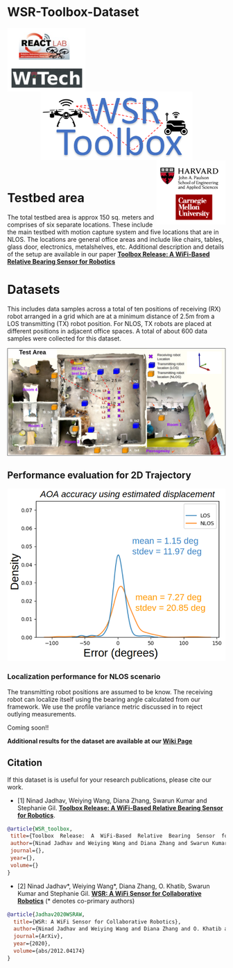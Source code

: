 # WSR-Toolbox-Dataset

<div align="center">
  <a href="https://react.seas.harvard.edu//">
    <img align="left" src="https://github.com/Harvard-REACT/WSR-Toolbox/blob/main/figs/lab_logo.png?raw=true" width="180" alt="REACT Lab and WiTech Lab">
  </a>
  <a href="https://react.seas.harvard.edu/communication-sensor">
    <img align="center" src="https://github.com/Harvard-REACT/WSR-Toolbox/blob/main/figs/toolbox_logo.png?raw=true" width="350" alt="WSR Toolbox">
  </a>
  <a href="https://www.seas.harvard.edu/">
    <img align="right" src="https://github.com/Harvard-REACT/WSR-Toolbox/blob/main/figs/univ_logo.png?raw=true" width="160" alt="SEAS Harvard and CMU">
  </a>
</div>
<p>&nbsp;</p>

# Testbed area
The total testbed area is approx 150 sq. meters and comprises of six separate locations. These include the main testbed with motion capture system and five locations that  are  in  NLOS.  The  locations  are  general  office areas  and include  like  chairs,  tables,  glass  door,  electronics,  metalshelves,  etc. Additional description and details of the setup are available in our paper [**Toolbox  Release:  A  WiFi-Based  Relative  Bearing  Sensor  for  Robotics**](https://arxiv.org/abs/2109.12205)

# Datasets
 This includes data  samples  across  a  total  of  ten positions  of  receiving (RX)  robot  arranged  in  a  grid  which  are at  a  minimum  distance  of  2.5m  from  a  LOS  transmitting (TX) robot  position. For  NLOS, TX robots  are  placed at  different  positions  in  adjacent  office  spaces. A total of about 600 data samples were collected for this dataset.

![Dataset-samples](figs/Dataset-1.png)

## Performance evaluation for 2D Trajectory
![Dataset-AOA-using-t265-displacement](figs/aoa_accuracy_est_disp_with_rejection.png)

### Localization performance for NLOS scenario
The transmitting robot positions are assumed to be know. The receiving robot can localize itself using the bearing angle calculated from our framework. We use the profile variance metric discussed in  to reject outlying measurements. 

Coming soon!!

**Additional results for the dataset are available at our [Wiki Page](https://github.com/Harvard-REACT/WSR-Toolbox/wiki/Relative-Bearing-Accuracy)**

## Citation
If this dataset is is useful for your research publications, please cite our work.

- [1] Ninad Jadhav, Weiying Wang, Diana Zhang, Swarun Kumar and Stephanie Gil. [**Toolbox  Release:  A  WiFi-Based  Relative  Bearing  Sensor  for  Robotics**](https://arxiv.org/abs/2109.12205).
 
 ```bibtex
@article{WSR_toolbox,
  title={Toolbox  Release:  A  WiFi-Based  Relative  Bearing  Sensor  for  Robotics},
  author={Ninad Jadhav and Weiying Wang and Diana Zhang and Swarun Kumar and Stephanie Gil},
  journal={},
  year={},
  volume={}
}
```

- [2] Ninad Jadhav*, Weiying Wang*, Diana Zhang, O. Khatib, Swarun Kumar and Stephanie Gil. [**WSR: A WiFi Sensor for Collaborative Robotics**](https://arxiv.org/abs/2012.04174) (* denotes co-primary authors)

```bibtex
@article{Jadhav2020WSRAW,
  title={WSR: A WiFi Sensor for Collaborative Robotics},
  author={Ninad Jadhav and Weiying Wang and Diana Zhang and O. Khatib and Swarun Kumar and Stephanie Gil},
  journal={ArXiv},
  year={2020},
  volume={abs/2012.04174}
}
```


